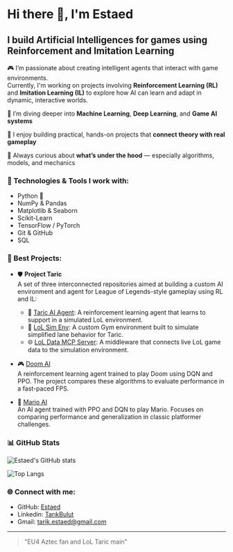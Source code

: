 # Hi there 👋, I'm Estaed

## I build Artificial Intelligences for games using Reinforcement and Imitation Learning

🎮 I’m passionate about creating intelligent agents that interact with game environments.  
Currently, I'm working on projects involving **Reinforcement Learning (RL)** and **Imitation Learning (IL)** to explore how AI can learn and adapt in dynamic, interactive worlds.

🌱 I’m diving deeper into **Machine Learning**, **Deep Learning**, and **Game AI systems**

💼 I enjoy building practical, hands-on projects that **connect theory with real gameplay**

🧠 Always curious about **what’s under the hood** — especially algorithms, models, and mechanics

### 🔧 Technologies & Tools I work with:
- Python 🐍
- NumPy & Pandas
- Matplotlib & Seaborn
- Scikit-Learn
- TensorFlow / PyTorch
- Git & GitHub
- SQL

### 🚀 Best Projects:

- 🛡️ **Project Taric**  
A set of three interconnected repositories aimed at building a custom AI environment and agent for League of Legends-style gameplay using RL and IL:
  - 🔁 [Taric AI Agent](https://github.com/Estaed/Taric_AI_Agent): A reinforcement learning agent that learns to support in a simulated LoL environment.  
  - 🧪 [LoL Sim Env](https://github.com/Estaed/Lol_Sim_Env): A custom Gym environment built to simulate simplified lane behavior for Taric.  
  - 🌐 [LoL Data MCP Server](https://github.com/Estaed/Lol_Data_MCP_Server): A middleware that connects live LoL game data to the simulation environment.

- 🎮 [Doom AI](https://github.com/Estaed/Doom-AI)  
A reinforcement learning agent trained to play Doom using DQN and PPO. The project compares these algorithms to evaluate performance in a fast-paced FPS.

- 🍄 [Mario AI](https://github.com/Estaed/Mario-AI)  
An AI agent trained with PPO and DQN to play Mario. Focuses on comparing performance and generalization in classic platformer challenges.

### 📊 GitHub Stats

![Estaed's GitHub stats](https://github-readme-stats.vercel.app/api?username=Estaed&show_icons=true&theme=tokyonight)

![Top Langs](https://github-readme-stats.vercel.app/api/top-langs/?username=Estaed&layout=compact&theme=tokyonight)


### 🌐 Connect with me:
- GitHub: [Estaed](https://github.com/Estaed)
- Linkedin: [TarıkBulut](https://www.linkedin.com/in/tarıkbulut/)
- Gmail: tarik.estaed@gmail.com

---

> "EU4 Aztec fan and LoL Taric main"
